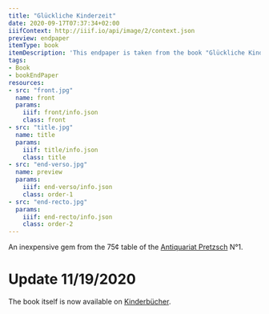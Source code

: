 ```yaml
---
title: "Glückliche Kinderzeit"
date: 2020-09-17T07:37:34+02:00
iiifContext: http://iiif.io/api/image/2/context.json
preview: endpaper
itemType: book
itemDescription: 'This endpaper is taken from the book "Glückliche Kinderzeit" by Lely Kempin, 7th edition, published 1925 by Velhagen and Klasing,  Bielefeld. <a class="worldcat" href="http://www.worldcat.org/oclc/257379110">&nbsp;</a>'
tags:
- Book
- bookEndPaper
resources:
- src: "front.jpg"
  name: front
  params:
    iiif: front/info.json
    class: front
- src: "title.jpg"
  name: title
  params:
    iiif: title/info.json
    class: title
- src: "end-verso.jpg"
  name: preview
  params:
    iiif: end-verso/info.json
    class: order-1
- src: "end-recto.jpg"
  params:
    iiif: end-recto/info.json
    class: order-2
---
```


An inexpensive gem from the 75¢ table of the [Antiquariat Pretzsch](https://antiquariat-pretzsch.de/) N°1.

<!--more-->
# Update 11/19/2020

The book itself is now available on [Kinderbücher](https://xn--kinderbcher-zhb.projektemacher.org/post/glueckliche-kinderzeit/).
